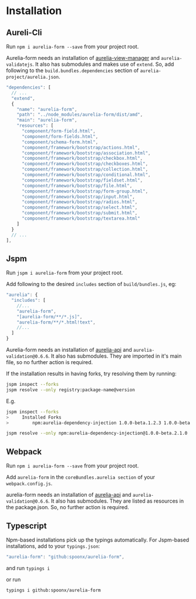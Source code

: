 # Installation

## Aureli-Cli

Run `npm i aurelia-form --save` from your project root.

Aurelia-form needs an installation of [aurelia-view-manager](https://www.npmjs.com/package/aurelia-view-manager) and `aurelia-validatejs`. It also has submodules and makes use of `extend`. So, add following to the `build.bundles.dependencies` section of `aurelia-project/aurelia.json`.

```js
"dependencies": [
  // ...
  "extend",
  {
    "name": "aurelia-form",
    "path": "../node_modules/aurelia-form/dist/amd",
    "main": "aurelia-form",
    "resources": [
      "component/form-field.html",
      "component/form-fields.html",
      "component/schema-form.html",
      "component/framework/bootstrap/actions.html",
      "component/framework/bootstrap/association.html",
      "component/framework/bootstrap/checkbox.html",
      "component/framework/bootstrap/checkboxes.html",
      "component/framework/bootstrap/collection.html",
      "component/framework/bootstrap/conditional.html",
      "component/framework/bootstrap/fieldset.html",
      "component/framework/bootstrap/file.html",
      "component/framework/bootstrap/form-group.html",
      "component/framework/bootstrap/input.html",
      "component/framework/bootstrap/radios.html",
      "component/framework/bootstrap/select.html",
      "component/framework/bootstrap/submit.html",
      "component/framework/bootstrap/textarea.html"            
    ]
  }
  // ...
],
```

## Jspm

Run `jspm i aurelia-form` from your project root.

Add following to the desired `includes` section of `build/bundles.js`, eg:

```js
"aurelia": {
  "includes": [
    //...
    "aurelia-form",
    "[aurelia-form/**/*.js]",
    "aurelia-form/**/*.html!text",
    //...
  ]
}
```

Aurelia-form needs an installation of [aurelia-api](https://www.npmjs.com/package/aurelia-api) and `aurelia-validation@0.6.6`. It also has submodules. They are imported in it's main file, so no further action is required.

If the installation results in having forks, try resolving them by running:

```sh
jspm inspect --forks
jspm resolve --only registry:package-name@version
```

E.g.

```sh
jspm inspect --forks
>     Installed Forks
>         npm:aurelia-dependency-injection 1.0.0-beta.1.2.3 1.0.0-beta.2.1.0

jspm resolve --only npm:aurelia-dependency-injection@1.0.0-beta.2.1.0
```

## Webpack

Run `npm i aurelia-form --save` from your project root.

Add `aurelia-form` in the `coreBundles.aurelia section` of your `webpack.config.js`.

aurelia-form needs an installation of [aurelia-api](https://www.npmjs.com/package/aurelia-api) and `aurelia-validation@0.6.6`. It also has submodules. They are listed as resources in the package.json. So, no further action is required.

## Typescript

Npm-based installations pick up the typings automatically. For Jspm-based installations, add to your `typings.json`:

```js
"aurelia-form": "github:spoonx/aurelia-form",
```

and run `typings i`

or run

```sh
typings i github:spoonx/aurelia-form
```
